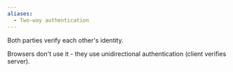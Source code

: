 ```yaml
---
aliases:
  - Two-way authentication
---
```

Both parties verify each other's identity.

Browsers don't use it - they use unidirectional authentication (client verifies server).

